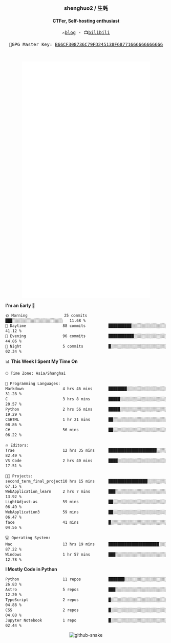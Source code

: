 <h3 align="center"> shenghuo2 / 生蚝 </h3>
<h4 align="center" >CTFer, Self-hosting enthusiast</h3>


<p align="center">
  <samp>
    ✍️<a href="https://blog.shenghuo2.top/">blog</a> -
    📺<a href="https://space.bilibili.com/85894935">bilibili</a>
  </samp>
</p>
<p align="center">
  <samp>
     🔐GPG Master Key: <a align="center" href="https://github.com/shenghuo2.gpg">B66CF308736C79FD245138F68771666666666666</a>
  </samp>
</p>
<br>
<p align="center">
  <a href="https://github.com/shenghuo2">
    <img width="400" align="top" src="https://github.com/shenghuo2/shenghuo2/blob/main/metrics.left.svg" />
  </a>
  <a href="https://github.com/shenghuo2">
    <img width="400" align="top" src="https://github.com/shenghuo2/shenghuo2/blob/main/metrics.right.svg" />
  </a>
</p>


<!--START_SECTION:waka-->
**I'm an Early 🐤** 

```text
🌞 Morning                25 commits          ███░░░░░░░░░░░░░░░░░░░░░░   11.68 % 
🌆 Daytime                88 commits          ██████████░░░░░░░░░░░░░░░   41.12 % 
🌃 Evening                96 commits          ███████████░░░░░░░░░░░░░░   44.86 % 
🌙 Night                  5 commits           █░░░░░░░░░░░░░░░░░░░░░░░░   02.34 % 
```


📊 **This Week I Spent My Time On** 

```text
🕑︎ Time Zone: Asia/Shanghai

💬 Programming Languages: 
Markdown                 4 hrs 46 mins       ████████░░░░░░░░░░░░░░░░░   31.28 % 
C                        3 hrs 8 mins        █████░░░░░░░░░░░░░░░░░░░░   20.57 % 
Python                   2 hrs 56 mins       █████░░░░░░░░░░░░░░░░░░░░   19.29 % 
CSHTML                   1 hr 21 mins        ██░░░░░░░░░░░░░░░░░░░░░░░   08.86 % 
C#                       56 mins             ██░░░░░░░░░░░░░░░░░░░░░░░   06.22 % 

🔥 Editors: 
Trae                     12 hrs 35 mins      █████████████████████░░░░   82.49 % 
VS Code                  2 hrs 40 mins       ████░░░░░░░░░░░░░░░░░░░░░   17.51 % 

🐱‍💻 Projects: 
second_term_final_project10 hrs 15 mins      █████████████████░░░░░░░░   67.15 % 
WebApplication_learn     2 hrs 7 mins        ███░░░░░░░░░░░░░░░░░░░░░░   13.92 % 
LightAdjust-as           59 mins             ██░░░░░░░░░░░░░░░░░░░░░░░   06.49 % 
WebApplication3          59 mins             ██░░░░░░░░░░░░░░░░░░░░░░░   06.47 % 
face                     41 mins             █░░░░░░░░░░░░░░░░░░░░░░░░   04.56 % 

💻 Operating System: 
Mac                      13 hrs 19 mins      ██████████████████████░░░   87.22 % 
Windows                  1 hr 57 mins        ███░░░░░░░░░░░░░░░░░░░░░░   12.78 % 
```

**I Mostly Code in Python** 

```text
Python                   11 repos            ███████░░░░░░░░░░░░░░░░░░   26.83 % 
Astro                    5 repos             ███░░░░░░░░░░░░░░░░░░░░░░   12.20 % 
TypeScript               2 repos             █░░░░░░░░░░░░░░░░░░░░░░░░   04.88 % 
CSS                      2 repos             █░░░░░░░░░░░░░░░░░░░░░░░░   04.88 % 
Jupyter Notebook         1 repo              █░░░░░░░░░░░░░░░░░░░░░░░░   02.44 % 
```




<!--END_SECTION:waka-->


<div align="center">
  <picture>
    <source media="(prefers-color-scheme: dark)" srcset="https://gist.githubusercontent.com/shenghuo2/bfce20b14ab0484cef03bae6e60e0b3a/raw/github-snake-dark.svg" />
    <source media="(prefers-color-scheme: light)" srcset="https://gist.githubusercontent.com/shenghuo2/bfce20b14ab0484cef03bae6e60e0b3a/raw/github-snake.svg" />
    <img alt="github-snake" src="https://gist.githubusercontent.com/shenghuo2/bfce20b14ab0484cef03bae6e60e0b3a/raw/github-snake.svg" />
  </picture>
</div>

<!--
**shenghuo2/shenghuo2** is a ✨ _special_ ✨ repository because its `README.md` (this file) appears on your GitHub profile.

Here are some ideas to get you started:

- 🔭 I’m currently working on ...
- 🌱 I’m currently learning ...
- 👯 I’m looking to collaborate on ...
- 🤔 I’m looking for help with ...
- 💬 Ask me about ...
- 📫 How to reach me: ...
- 😄 Pronouns: ...
- ⚡ Fun fact: ...
-->
